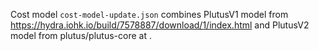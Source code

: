 Cost model `cost-model-update.json` combines PlutusV1 model from https://hydra.iohk.io/build/7578887/download/1/index.html and PlutusV2 model from plutus/plutus-core at .